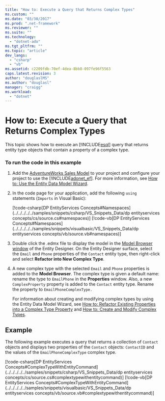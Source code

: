 ```yaml
---
title: "How to: Execute a Query that Returns Complex Types"
ms.custom: ""
ms.date: "03/30/2017"
ms.prod: ".net-framework"
ms.reviewer: ""
ms.suite: ""
ms.technology: 
  - "dotnet-ado"
ms.tgt_pltfrm: ""
ms.topic: "article"
dev_langs: 
  - "csharp"
  - "vb"
ms.assetid: c2209fdb-70ef-4dea-8bb8-097fe96f5563
caps.latest.revision: 3
author: "douglaslMS"
ms.author: "douglasl"
manager: "craigg"
ms.workload: 
  - "dotnet"
---
```

# How to: Execute a Query that Returns Complex Types
This topic shows how to execute an [!INCLUDE[esql](../../../../../includes/esql-md.md)] query that returns entity type objects that contain a property of a complex type.  
  
### To run the code in this example  
  
1.  Add the [AdventureWorks Sales Model](http://msdn.microsoft.com/en-us/f16cd988-673f-4376-b034-129ca93c7832) to your project and configure your project to use the [!INCLUDE[adonet_ef](../../../../../includes/adonet-ef-md.md)]. For more information, see [How to: Use the Entity Data Model Wizard](http://msdn.microsoft.com/en-us/dadb058a-c5d9-4c5c-8b01-28044112231d).  
  
2.  In the code page for your application, add the following `using` statements (`Imports` in Visual Basic):  
  
     [!code-csharp[DP EntityServices Concepts#Namespaces](../../../../../samples/snippets/csharp/VS_Snippets_Data/dp entityservices concepts/cs/source.cs#namespaces)]
     [!code-vb[DP EntityServices Concepts#Namespaces](../../../../../samples/snippets/visualbasic/VS_Snippets_Data/dp entityservices concepts/vb/source.vb#namespaces)]  
  
3.  Double click the .edmx file to display the model in the [Model Browser window](http://msdn.microsoft.com/en-us/94e836e8-a5ea-47ff-aa3e-599d8a02ebfd) of the Entity Designer. On the Entity Designer surface, select the `Email` and `Phone` properties of the `Contact` entity type, then right-click and select **Refactor into New Complex Type**.  
  
4.  A new complex type with the selected `Email` and `Phone` properties is added to the **Model Browser**. The complex type is given a default name: rename the type to `EmailPhone` in the **Properties** window. Also, a new `ComplexProperty` property is added to the `Contact` entity type. Rename the property to `EmailPhoneComplexType.`  
  
     For information about creating and modifying complex types by using the Entity Data Model Wizard, see [How to: Refactor Existing Properties into a Complex Type Property](http://msdn.microsoft.com/en-us/5b2eb3b3-693d-42cb-b43a-405812d677eb) and [How to: Create and Modify Complex Types](http://msdn.microsoft.com/en-us/afb8e206-0ffe-4597-b6d4-6ab566897e1d).  
  
## Example  
 The following example executes a query that returns a collection of `Contact` objects and displays two properties of the `Contact` objects: `ContactID` and the values of the `EmailPhoneComplexType` complex type.  
  
 [!code-csharp[DP EntityServices Concepts#ComplexTypeWithEntityCommand](../../../../../samples/snippets/csharp/VS_Snippets_Data/dp entityservices concepts/cs/source.cs#complextypewithentitycommand)]
 [!code-vb[DP EntityServices Concepts#ComplexTypeWithEntityCommand](../../../../../samples/snippets/visualbasic/VS_Snippets_Data/dp entityservices concepts/vb/source.vb#complextypewithentitycommand)]
